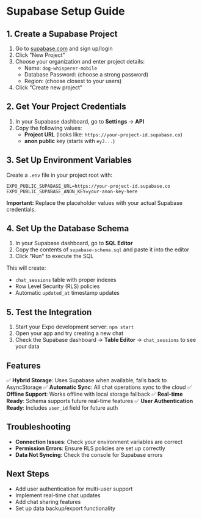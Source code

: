 # Supabase Setup Guide

## 1. Create a Supabase Project

1. Go to [supabase.com](https://supabase.com) and sign up/login
2. Click "New Project"
3. Choose your organization and enter project details:
   - Name: `dog-whisperer-mobile`
   - Database Password: (choose a strong password)
   - Region: (choose closest to your users)
4. Click "Create new project"

## 2. Get Your Project Credentials

1. In your Supabase dashboard, go to **Settings** → **API**
2. Copy the following values:
   - **Project URL** (looks like: `https://your-project-id.supabase.co`)
   - **anon public** key (starts with `eyJ...`)

## 3. Set Up Environment Variables

Create a `.env` file in your project root with:

```env
EXPO_PUBLIC_SUPABASE_URL=https://your-project-id.supabase.co
EXPO_PUBLIC_SUPABASE_ANON_KEY=your-anon-key-here
```

**Important:** Replace the placeholder values with your actual Supabase credentials.

## 4. Set Up the Database Schema

1. In your Supabase dashboard, go to **SQL Editor**
2. Copy the contents of `supabase-schema.sql` and paste it into the editor
3. Click "Run" to execute the SQL

This will create:
- `chat_sessions` table with proper indexes
- Row Level Security (RLS) policies
- Automatic `updated_at` timestamp updates

## 5. Test the Integration

1. Start your Expo development server: `npm start`
2. Open your app and try creating a new chat
3. Check the Supabase dashboard → **Table Editor** → `chat_sessions` to see your data

## Features

✅ **Hybrid Storage**: Uses Supabase when available, falls back to AsyncStorage
✅ **Automatic Sync**: All chat operations sync to the cloud
✅ **Offline Support**: Works offline with local storage fallback
✅ **Real-time Ready**: Schema supports future real-time features
✅ **User Authentication Ready**: Includes `user_id` field for future auth

## Troubleshooting

- **Connection Issues**: Check your environment variables are correct
- **Permission Errors**: Ensure RLS policies are set up correctly
- **Data Not Syncing**: Check the console for Supabase errors

## Next Steps

- Add user authentication for multi-user support
- Implement real-time chat updates
- Add chat sharing features
- Set up data backup/export functionality

